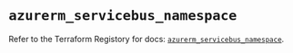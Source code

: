 # `azurerm_servicebus_namespace`

Refer to the Terraform Registory for docs: [`azurerm_servicebus_namespace`](https://registry.terraform.io/providers/hashicorp/azurerm/3.82.0/docs/resources/servicebus_namespace).
